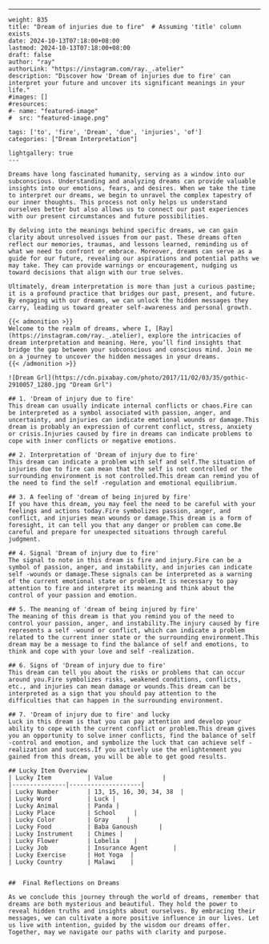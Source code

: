 ---
    weight: 835
    title: "Dream of injuries due to fire"  # Assuming 'title' column exists
    date: 2024-10-13T07:18:00+08:00
    lastmod: 2024-10-13T07:18:00+08:00
    draft: false
    author: "ray"
    authorLink: "https://instagram.com/ray._.atelier"
    description: "Discover how 'Dream of injuries due to fire' can interpret your future and uncover its significant meanings in your life."
    #images: []
    #resources:
    #- name: "featured-image"
    #  src: "featured-image.png"
    
    tags: ['to', 'fire', 'Dream', 'due', 'injuries', 'of']
    categories: ["Dream Interpretation"]
    
    lightgallery: true
    ---
    
    Dreams have long fascinated humanity, serving as a window into our subconscious. Understanding and analyzing dreams can provide valuable insights into our emotions, fears, and desires. When we take the time to interpret our dreams, we begin to unravel the complex tapestry of our inner thoughts. This process not only helps us understand ourselves better but also allows us to connect our past experiences with our present circumstances and future possibilities.
    
    By delving into the meanings behind specific dreams, we can gain clarity about unresolved issues from our past. These dreams often reflect our memories, traumas, and lessons learned, reminding us of what we need to confront or embrace. Moreover, dreams can serve as a guide for our future, revealing our aspirations and potential paths we may take. They can provide warnings or encouragement, nudging us toward decisions that align with our true selves.
    
    Ultimately, dream interpretation is more than just a curious pastime; it is a profound practice that bridges our past, present, and future. By engaging with our dreams, we can unlock the hidden messages they carry, leading us toward greater self-awareness and personal growth.
    
    {{< admonition >}}
    Welcome to the realm of dreams, where I, [Ray](https://instagram.com/ray._.atelier), explore the intricacies of dream interpretation and meaning. Here, you’ll find insights that bridge the gap between your subconscious and conscious mind. Join me on a journey to uncover the hidden messages in your dreams.
    {{< /admonition >}}
    
    ![Dream Grl](https://cdn.pixabay.com/photo/2017/11/02/03/35/gothic-2910057_1280.jpg "Dream Grl")
    
    ## 1. 'Dream of injury due to fire'
    This dream can usually indicate internal conflicts or chaos.Fire can be interpreted as a symbol associated with passion, anger, and uncertainty, and injuries can indicate emotional wounds or damage.This dream is probably an expression of current conflict, stress, anxiety or crisis.Injuries caused by fire in dreams can indicate problems to cope with inner conflicts or negative emotions.
    
    ## 2. Interpretation of 'Dream of injury due to fire'
    This dream can indicate a problem with self and self.The situation of injuries due to fire can mean that the self is not controlled or the surrounding environment is not controlled.This dream can remind you of the need to find the self -regulation and emotional equilibrium.
    
    ## 3. A feeling of 'dream of being injured by fire'
    If you have this dream, you may feel the need to be careful with your feelings and actions today.Fire symbolizes passion, anger, and conflict, and injuries mean wounds or damage.This dream is a form of foresight, it can tell you that any danger or problem can come.Be careful and prepare for unexpected situations through careful judgment.
    
    ## 4. Signal 'Dream of injury due to fire'
    The signal to note in this dream is fire and injury.Fire can be a symbol of passion, anger, and instability, and injuries can indicate self -wounds or damage.These signals can be interpreted as a warning of the current emotional state or problem.It is necessary to pay attention to fire and interpret its meaning and think about the control of your passion and emotion.
    
    ## 5. The meaning of 'dream of being injured by fire'
    The meaning of this dream is that you remind you of the need to control your passion, anger, and instability.The injury caused by fire represents a self -wound or conflict, which can indicate a problem related to the current inner state or the surrounding environment.This dream may be a message to find the balance of self and emotions, to think and cope with your love and self -realization.
    
    ## 6. Signs of 'Dream of injury due to fire'
    This dream can tell you about the risks or problems that can occur around you.Fire symbolizes risks, weakened conditions, conflicts, etc., and injuries can mean damage or wounds.This dream can be interpreted as a sign that you should pay attention to the difficulties that can happen in the surrounding environment.
    
    ## 7. 'Dream of injury due to fire' and lucky
    Luck in this dream is that you can pay attention and develop your ability to cope with the current conflict or problem.This dream gives you an opportunity to solve inner conflicts, find the balance of self -control and emotion, and symbolize the luck that can achieve self -realization and success.If you actively use the enlightenment you gained from this dream, you will be able to get good results.
    
    ## Lucky Item Overview
    | Lucky Item          | Value              |
    |---------------|--------------------|
    | Lucky Number        | 13, 15, 16, 30, 34, 38  |
    | Lucky Word          | Luck |
    | Lucky Animal        | Panda |
    | Lucky Place         | School     |
    | Lucky Color         | Gray     |
    | Lucky Food          | Baba Ganoush      |
    | Lucky Instrument    | Chimes |
    | Lucky Flower        | Lobelia    |
    | Lucky Job           | Insurance Agent       |
    | Lucky Exercise      | Hot Yoga  |
    | Lucky Country       | Malawi    |
    
    
    ##  Final Reflections on Dreams
    
    As we conclude this journey through the world of dreams, remember that dreams are both mysterious and beautiful. They hold the power to reveal hidden truths and insights about ourselves. By embracing their messages, we can cultivate a more positive influence in our lives. Let us live with intention, guided by the wisdom our dreams offer. Together, may we navigate our paths with clarity and purpose.
    